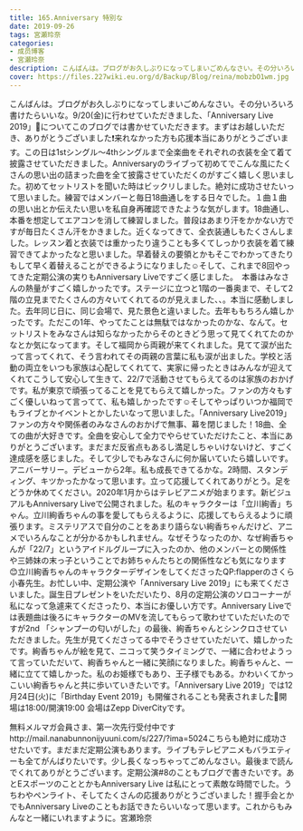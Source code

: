 ```yaml
---
title: 165.Anniversary 特別な
date: 2019-09-26
tags: 宮瀬玲奈
categories: 
- 成员博客
- 宮瀬玲奈
description: こんばんは。ブログがお久しぶりになってしまいごめんなさい。その分いろいろ書けたらいいな。9/20(金)に行わせていただきました、「Anniversary Live 2019」🎉についてこのブログでは書かせていただきます。まず...
cover: https://files.227wiki.eu.org/d/Backup/Blog/reina/mobzbO1wm.jpg 
---
```


こんばんは。ブログがお久しぶりになってしまいごめんなさい。その分いろいろ書けたらいいな。9/20(金)に行わせていただきました、「Anniversary Live 2019」🎉についてこのブログでは書かせていただきます。まずはお越しいただき、ありがとうございました❗️来れなかった方も応援本当にありがとうございます。この日は1stシングル〜4thシングルまで全楽曲をそれぞれの衣装を全て着て披露させていただきました。Anniversaryのライブって初めてでこんな風にたくさんの思い出の詰まった曲を全て披露させていただくのがすごく嬉しく思いました。初めてセットリストを聞いた時はビックリしました。絶対に成功させたいって思いました。練習ではメンバーと毎日18曲通しをする日々でした。１曲１曲の思い出とか伝えたい思いを私自身再確認できたような気がします。18曲通し、本番を想定してエアコンを消して練習しました。普段はあまり汗をかかない方ですが毎日たくさん汗をかきました。近くなってきて、全衣装通しもたくさんしました。レッスン着と衣装では重かったり違うことも多くてしっかり衣装を着て練習できてよかったなと思いました。早着替えの要領とかもそこでわかってきたりもして早く着替えることができるようになりました☺️そして、これまで8回やってきた定期公演の実りもAnniversary Liveですごく感じました。　本番はみなさんの熱量がすごく嬉しかったです。ステージに立つと1階の一番奥まで、そして2階の立見までたくさんの方々いてくれてるのが見えました、、。本当に感動しました。去年同じ日に、同じ会場で、見た景色と違いました。去年ももちろん嬉しかったです。ただこの1年、やってたことは無駄ではなかったのかな、なんて。セットリストをみなさんは知らなかったからそのときどう思って見てくれてたのかなとか気になってます。そして福岡から両親が来てくれました。見てて涙が出たって言ってくれて、そう言われてその両親の言葉に私も涙が出ました。学校と活動の両立をいつも家族は心配してくれてて、実家に帰ったときはみんなが迎えてくれてこうして安心して生きて、22/7で活動させてもらえてるのは家族のおかげです。私が東京で頑張ってることを見てもらえて嬉しかった。ファンの方々もすごく優しいねって言ってて、私も嬉しかったです☺️そしてやっぱりいつか福岡でもライブとかイベントとかしたいなって思いました。「Anniversary Live2019」ファンの方々や関係者のみなさんのおかげで無事、幕を閉じました！18曲、全ての曲が大好きです。全曲を安心して全力でやらせていただけたこと、本当にありがとうございます。まだまだ反省点もあるし満足しちゃいけないけど、すごく達成感を感じました。そして少しでもみなさんに何か届いていたら嬉しいです。アニバーサリー。デビューから2年。私も成長できてるかな。2時間、スタンディング、キツかったかなって思います。立って応援してくれてありがとう。足をどうか休めてください。2020年1月からはテレビアニメが始まります。新ビジュアルもAnniversary Liveで公開されました。私のキャラクターは「立川絢香」ちゃん。立川絢香ちゃんの事を愛してもらえるように、応援してもらえるように頑張ります。ミステリアスで自分のことをあまり語らない絢香ちゃんだけど、アニメでいろんなことが分かるかもしれません。なぜそうなったのか、なぜ絢香ちゃんが「22/7」というアイドルグループに入ったのか、他のメンバーとの関係性や三姉妹の末っ子ということでお姉ちゃんたちとの関係性なども気になります😊立川絢香ちゃんのキャラクターデザインをしてくださったQP:flapperのさくら小春先生。お忙しい中、定期公演や「Anniversary Live 2019」にも来てくださいました。誕生日プレゼントをいただいたり、8月の定期公演のソロコーナーが私になって急遽来てくださったり、本当にお優しい方です。Anniversary Liveでは表題曲は後ろにキャラクターのMVを流してもらって歌わせていただいたのですが2nd 「シャンプーの匂いがした」の最後、絢香ちゃんとシンクロさせていただきました。先生が見てくださってる中でそうさせていただいて、嬉しかったです。絢香ちゃんが絵を見て、ニコって笑うタイミングで、一緒に合わせようって言っていただいて、絢香ちゃんと一緒に笑顔になりました。絢香ちゃんと、一緒に立てて嬉しかった。私のお姫様でもあり、王子様でもある。かわいくてかっこいい絢香ちゃんと共に歩いていきたいです。「Anniversary Live 2019」では12月24日(火)に「Birthday Event 2019」も開催されることも発表されました🎉開場は18:00/開演19:00
会場はZepp DiverCityです。


無料メルマガ会員さま、第一次先行受付中ですhttp://mail.nanabunnonijyuuni.com/s/227/?ima=5024こちらも絶対に成功させたいです。まだまだ定期公演もあります。ライブもテレビアニメもバラエティーも全てがんばりたいです。少し長くなっちゃってごめんなさい。最後まで読んでくれてありがとうございます。定期公演#8のこともブログで書きたいです。あとEスポーツのこととかもAnniversary Live は私にとって素敵な時間でした。うちわやペンライト、そしてたくさんの応援ありがとうございました！握手会とかでもAnniversary Liveのこともお話できたらいいなって思います。これからもみんなと一緒にいれますように。宮瀬玲奈


